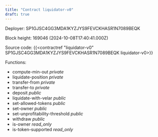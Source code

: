 ```yaml
---
title: "Contract liquidator-v0"
draft: true
---
```

Deployer: SP1GJSC4GG3MDA1KYZJYS9FEVCKHASR1N7089BEQK


 



Block height: 169046 (2024-10-08T17:40:41.000Z)

Source code: {{<contractref "liquidator-v0" SP1GJSC4GG3MDA1KYZJYS9FEVCKHASR1N7089BEQK liquidator-v0>}}

Functions:

* compute-min-out _private_
* liquidate-position _private_
* transfer-from _private_
* transfer-to _private_
* deposit _public_
* liquidate-with-velar _public_
* set-allowed-tokens _public_
* set-owner _public_
* set-unprofitability-threshold _public_
* withdraw _public_
* is-owner _read_only_
* is-token-supported _read_only_
